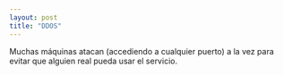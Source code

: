 ```yaml
---
layout: post
title: "DDOS"
---
```


Muchas máquinas atacan (accediendo a cualquier <!--more-->puerto) a la vez para evitar que alguien real pueda usar el servicio.
